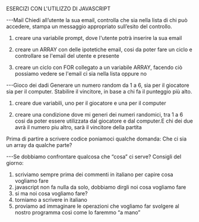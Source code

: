 ESERCIZI CON L'UTILIZZO DI JAVASCRIPT

---Mail
Chiedi all’utente la sua email,
controlla che sia nella lista di chi può accedere,
stampa un messaggio appropriato sull’esito del controllo.

1. creare una variabile prompt, dove l'utente potrà inserire la sua email

2. creare un ARRAY con delle ipotetiche email, cosi da poter fare un ciclo e controllare se l'email del utente e presente

3. creare un ciclo con FOR collegato a un variabile ARRAY, facendo ciò possiamo vedere se l'email ci sia nella lista oppure no

---Gioco dei dadi
Generare un numero random da 1 a 6, sia per il giocatore sia per il computer.
Stabilire il vincitore, in base a chi fa il punteggio più alto.

1. creare due variabili, uno per il giocatore e una per il computer

2. creare una condizione dove mi generi dei numeri randomici, tra 1 a 6 cosi da poter essere utilizzata dal giocatore e dal computer.E chi dei due avrà il numero piu altro, sarà il vincitore della partita

Prima di partire a scrivere codice poniamoci qualche domanda:
Che ci sia un array da qualche parte?

---Se dobbiamo confrontare qualcosa che “cosa” ci serve?
Consigli del giorno:

1. scriviamo sempre prima dei commenti in italiano per capire cosa vogliamo fare
2. javascript non fa nulla da solo, dobbiamo dirgli noi cosa vogliamo fare
3. si ma noi cosa vogliamo fare?
4. torniamo a scrivere in italiano
5. proviamo ad immaginare le operazioni che vogliamo far svolgere al nostro programma così come lo faremmo “a mano”
